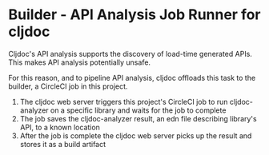 # Builder - API Analysis Job Runner for cljdoc

Cljdoc's API analysis supports the discovery of load-time generated APIs.
This makes API analysis potentially unsafe.

For this reason, and to pipeline API analysis, cljdoc offloads this task to the builder, a CircleCI job in this project.

1. The cljdoc web server triggers this project's CircleCI job to run cljdoc-analyzer on a specific library and waits for the job to complete
2. The job saves the cljdoc-analyzer result, an edn file describing library's API, to a known location
3. After the job is complete the cljdoc web server picks up the result and stores it as a build artifact
